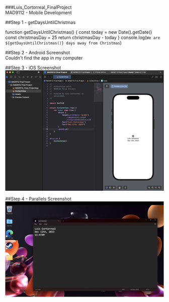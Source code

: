 ###Luis_Cortorreal_FinalProject<br>
MAD9112 - Mobile Development <br>

##Step 1 - getDaysUntilChristmas<br>

function getDaysUntilChristmas() {
  const today = new Date().getDate()
  const christmasDay = 25
  return christmasDay - today
}
console.log(`We are ${getDaysUntilChristmas()} days away from Christmas`)<br>

##Step 2 - Android Screenshot<br>
Couldn't find the app in my computer<br>

##Step 3 - iOS Screenshot<br>
<img src="./Screenshot 2023-12-12 at 11.46.28.png">

##Step 4 - Parallels Screenshot<br>
<img src="./Screenshot 2023-12-12 at 11.48.15.png">



